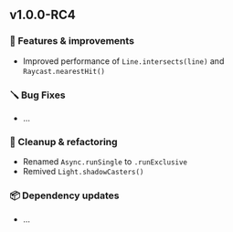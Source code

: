 ## v1.0.0-RC4

### 🚀 Features & improvements

- Improved performance of `Line.intersects(line)` and `Raycast.nearestHit()`

### 🪛 Bug Fixes

- ...

### 🧽 Cleanup & refactoring

- Renamed `Async.runSingle` to `.runExclusive`
- Remived `Light.shadowCasters()`

### 📦 Dependency updates

- ...